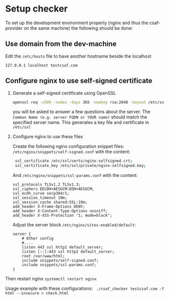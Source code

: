 # Setup checker

To set up the development environment properly (nginx and thus the csaf-provider on the same machine) the following should be done:

## Use domain from the dev-machine

 Edit the `/etc/hosts` file to have another hostname beside the localhost
 ```
 127.0.0.1 localhost testcsaf.com
 ```
## Configure nginx to use self-signed certificate

1.  Generate a self-signed certificate using OpenSSL
    ```bash
    openssl req -x509 -nodes -days 365 -newkey rsa:2048 -keyout /etc/ssl/private/nginx-selfsigned.key -out /etc/ssl/certs/nginx-selfsigned.crt
    ```
    you will be asked to answer a few questions about the server.
    The `Common Name (e.g. server FQDN or YOUR name)` should match the specified server name.
    This generates a key file and certificate in `/etc/ssl`

2.  Configure nginx to use these files

    Create the following nginx configuration snippet files:
    `/etc/nginx/snippets/self-signed.conf` with the content:

    ```bash
     ssl_certificate /etc/ssl/certs/nginx-selfsigned.crt;
     ssl_certificate_key /etc/ssl/private/nginx-selfsigned.key;
    ```
    And `/etc/nginx/snippets/ssl-params.conf` with the content:
    ```
    ssl_protocols TLSv1.2 TLSv1.3;
    ssl_ciphers EECDH+AESGCM:EDH+AESGCM;
    ssl_ecdh_curve secp384r1;
    ssl_session_timeout 10m;
    ssl_session_cache shared:SSL:10m;
    add_header X-Frame-Options DENY;
    add_header X-Content-Type-Options nosniff;
    add_header X-XSS-Protection "1; mode=block";
    ```
    Adjust the server block `/etc/nginx/sites-enabled/default`:
    ```
    server {
        # Other config
        #....
        listen 443 ssl http2 default_server;
        listen [::]:443 ssl http2 default_server;
        root /var/www/html;
        include snippets/self-signed.conf;
        include snippets/ssl-params.conf;
    }
    ```
Then restart nginx `systemctl restart nginx`

Usage example with these configurations:
``` ./csaf_checker testcsaf.com -f html --insecure > check.html```


